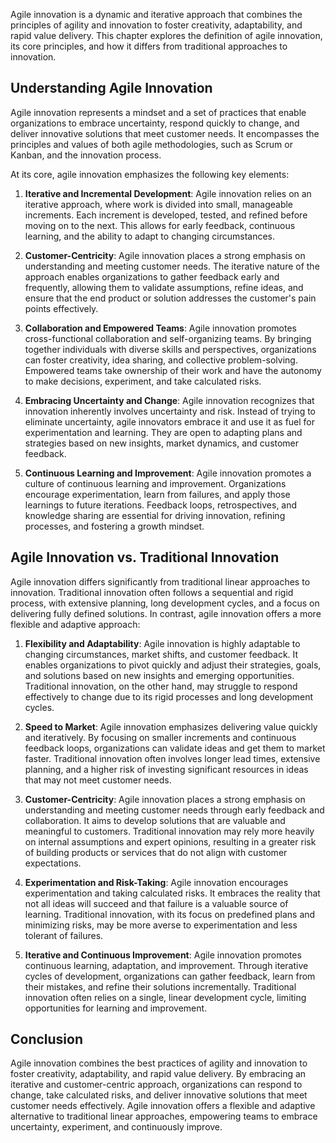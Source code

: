 
Agile innovation is a dynamic and iterative approach that combines the principles of agility and innovation to foster creativity, adaptability, and rapid value delivery. This chapter explores the definition of agile innovation, its core principles, and how it differs from traditional approaches to innovation.

Understanding Agile Innovation
------------------------------

Agile innovation represents a mindset and a set of practices that enable organizations to embrace uncertainty, respond quickly to change, and deliver innovative solutions that meet customer needs. It encompasses the principles and values of both agile methodologies, such as Scrum or Kanban, and the innovation process.

At its core, agile innovation emphasizes the following key elements:

1. **Iterative and Incremental Development**: Agile innovation relies on an iterative approach, where work is divided into small, manageable increments. Each increment is developed, tested, and refined before moving on to the next. This allows for early feedback, continuous learning, and the ability to adapt to changing circumstances.

2. **Customer-Centricity**: Agile innovation places a strong emphasis on understanding and meeting customer needs. The iterative nature of the approach enables organizations to gather feedback early and frequently, allowing them to validate assumptions, refine ideas, and ensure that the end product or solution addresses the customer's pain points effectively.

3. **Collaboration and Empowered Teams**: Agile innovation promotes cross-functional collaboration and self-organizing teams. By bringing together individuals with diverse skills and perspectives, organizations can foster creativity, idea sharing, and collective problem-solving. Empowered teams take ownership of their work and have the autonomy to make decisions, experiment, and take calculated risks.

4. **Embracing Uncertainty and Change**: Agile innovation recognizes that innovation inherently involves uncertainty and risk. Instead of trying to eliminate uncertainty, agile innovators embrace it and use it as fuel for experimentation and learning. They are open to adapting plans and strategies based on new insights, market dynamics, and customer feedback.

5. **Continuous Learning and Improvement**: Agile innovation promotes a culture of continuous learning and improvement. Organizations encourage experimentation, learn from failures, and apply those learnings to future iterations. Feedback loops, retrospectives, and knowledge sharing are essential for driving innovation, refining processes, and fostering a growth mindset.

Agile Innovation vs. Traditional Innovation
-------------------------------------------

Agile innovation differs significantly from traditional linear approaches to innovation. Traditional innovation often follows a sequential and rigid process, with extensive planning, long development cycles, and a focus on delivering fully defined solutions. In contrast, agile innovation offers a more flexible and adaptive approach:

1. **Flexibility and Adaptability**: Agile innovation is highly adaptable to changing circumstances, market shifts, and customer feedback. It enables organizations to pivot quickly and adjust their strategies, goals, and solutions based on new insights and emerging opportunities. Traditional innovation, on the other hand, may struggle to respond effectively to change due to its rigid processes and long development cycles.

2. **Speed to Market**: Agile innovation emphasizes delivering value quickly and iteratively. By focusing on smaller increments and continuous feedback loops, organizations can validate ideas and get them to market faster. Traditional innovation often involves longer lead times, extensive planning, and a higher risk of investing significant resources in ideas that may not meet customer needs.

3. **Customer-Centricity**: Agile innovation places a strong emphasis on understanding and meeting customer needs through early feedback and collaboration. It aims to develop solutions that are valuable and meaningful to customers. Traditional innovation may rely more heavily on internal assumptions and expert opinions, resulting in a greater risk of building products or services that do not align with customer expectations.

4. **Experimentation and Risk-Taking**: Agile innovation encourages experimentation and taking calculated risks. It embraces the reality that not all ideas will succeed and that failure is a valuable source of learning. Traditional innovation, with its focus on predefined plans and minimizing risks, may be more averse to experimentation and less tolerant of failures.

5. **Iterative and Continuous Improvement**: Agile innovation promotes continuous learning, adaptation, and improvement. Through iterative cycles of development, organizations can gather feedback, learn from their mistakes, and refine their solutions incrementally. Traditional innovation often relies on a single, linear development cycle, limiting opportunities for learning and improvement.

Conclusion
----------

Agile innovation combines the best practices of agility and innovation to foster creativity, adaptability, and rapid value delivery. By embracing an iterative and customer-centric approach, organizations can respond to change, take calculated risks, and deliver innovative solutions that meet customer needs effectively. Agile innovation offers a flexible and adaptive alternative to traditional linear approaches, empowering teams to embrace uncertainty, experiment, and continuously improve.
